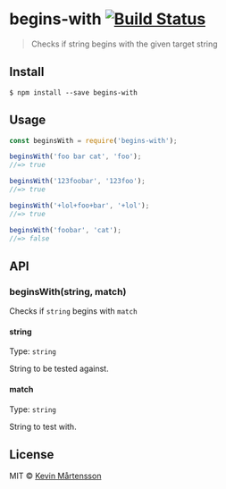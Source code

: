 # begins-with [![Build Status](https://travis-ci.org/kevva/begins-with.svg?branch=master)](https://travis-ci.org/kevva/begins-with)

> Checks if string begins with the given target string


## Install

```
$ npm install --save begins-with
```


## Usage

```js
const beginsWith = require('begins-with');

beginsWith('foo bar cat', 'foo');
//=> true

beginsWith('123foobar', '123foo');
//=> true

beginsWith('+lol+foo+bar', '+lol');
//=> true

beginsWith('foobar', 'cat');
//=> false
```


## API

### beginsWith(string, match)

Checks if `string` begins with `match`

#### string

Type: `string`

String to be tested against.

#### match

Type: `string`

String to test with.


## License

MIT © [Kevin Mårtensson](https://github.com/kevva)
